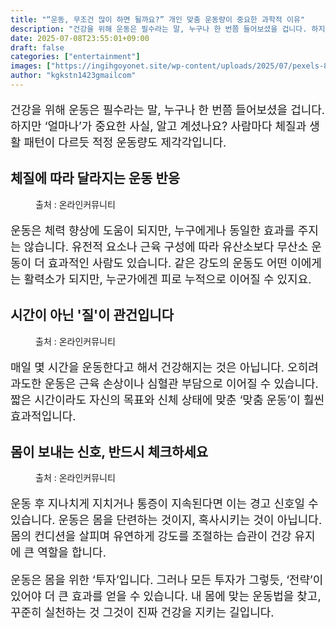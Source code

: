 ```yaml
---
title: "“운동, 무조건 많이 하면 될까요?” 개인 맞춤 운동량이 중요한 과학적 이유"
description: "건강을 위해 운동은 필수라는 말, 누구나 한 번쯤 들어보셨을 겁니다. 하지만 ‘얼마나’가 중요한 사실, 알고 계셨나요? 사람마다 체질과 생활 패턴이 다르듯 적정 운동량도 제각각입니다."
date: 2025-07-08T23:55:01+09:00
draft: false
categories: ["entertainment"]
images: ["https://ingihgoyonet.site/wp-content/uploads/2025/07/pexels-823sl-2294361-1024x683.jpg", "https://ingihgoyonet.site/wp-content/uploads/2025/07/pexels-mastercowley-1199590-1-1024x683.jpg", "https://ingihgoyonet.site/wp-content/uploads/2025/07/pexels-frank-cone-140140-2291874-1024x576.jpg"]
author: "kgkstn1423gmailcom"
---
```


<p style="font-size:18px">건강을 위해 운동은 필수라는 말, 누구나 한 번쯤 들어보셨을 겁니다. 하지만 ‘얼마나’가 중요한 사실, 알고 계셨나요? 사람마다 체질과 생활 패턴이 다르듯 적정 운동량도 제각각입니다.</p> <h2 >체질에 따라 달라지는 운동 반응</h2> <figure ><img src="https://ingihgoyonet.site/wp-content/uploads/2025/07/pexels-823sl-2294361-1024x683.jpg" alt="" style="aspect-ratio:16/9;object-fit:cover"/><figcaption >출처 : 온라인커뮤니티</figcaption></figure> <p style="font-size:18px">운동은 체력 향상에 도움이 되지만, 누구에게나 동일한 효과를 주지는 않습니다. 유전적 요소나 근육 구성에 따라 유산소보다 무산소 운동이 더 효과적인 사람도 있습니다. 같은 강도의 운동도 어떤 이에게는 활력소가 되지만, 누군가에겐 피로 누적으로 이어질 수 있지요.</p> <h2 >시간이 아닌 '질'이 관건입니다</h2> <figure ><img src="https://ingihgoyonet.site/wp-content/uploads/2025/07/pexels-mastercowley-1199590-1-1024x683.jpg" alt="" style="aspect-ratio:16/9;object-fit:cover"/><figcaption >출처 : 온라인커뮤니티</figcaption></figure> <p style="font-size:18px">매일 몇 시간을 운동한다고 해서 건강해지는 것은 아닙니다. 오히려 과도한 운동은 근육 손상이나 심혈관 부담으로 이어질 수 있습니다. 짧은 시간이라도 자신의 목표와 신체 상태에 맞춘 ‘맞춤 운동’이 훨씬 효과적입니다.</p> <h2 >몸이 보내는 신호, 반드시 체크하세요</h2> <figure ><img src="https://ingihgoyonet.site/wp-content/uploads/2025/07/pexels-frank-cone-140140-2291874-1024x576.jpg" alt="" style="aspect-ratio:16/9;object-fit:cover"/><figcaption >출처 : 온라인커뮤니티</figcaption></figure> <p style="font-size:18px">운동 후 지나치게 지치거나 통증이 지속된다면 이는 경고 신호일 수 있습니다. 운동은 몸을 단련하는 것이지, 혹사시키는 것이 아닙니다. 몸의 컨디션을 살피며 유연하게 강도를 조절하는 습관이 건강 유지에 큰 역할을 합니다.</p> <p style="font-size:18px">운동은 몸을 위한 ‘투자’입니다. 그러나 모든 투자가 그렇듯, ‘전략’이 있어야 더 큰 효과를 얻을 수 있습니다. 내 몸에 맞는 운동법을 찾고, 꾸준히 실천하는 것 그것이 진짜 건강을 지키는 길입니다.</p>